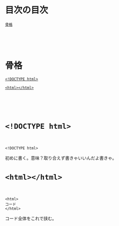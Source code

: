 # 目次の目次

[`骨格`](#anchor0000)</p>

<br>
<br>
<br>

<a id="anchor0000"></a>
# 骨格
[`<!DOCTYPE html>`](#anchor0100)</p>
[`<html></html>`](#anchor0101)</p>

<br>
<br>
<br>

<a id="anchor0100"></a>
# `<!DOCTYPE html>`
<br>

`<!DOCTYPE html>`

初めに書く。意味？取り合えず書きゃいいんだよ書きゃ。

<a id="anchor0101"></a>
# `<html></html>`

<br>

```
<html>
コード
</html>
```

コード全体をこれで挟む。
